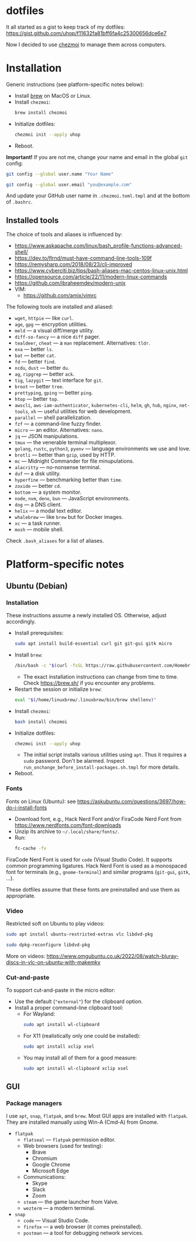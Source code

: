 # dotfiles

It all started as a gist to keep track of my dotfiles: https://gist.github.com/uhop/f11632fa81bff6fa4c25300656dce6e7

Now I decided to use [chezmoi](https://www.chezmoi.io/) to manage them across computers.

# Installation

Generic instructions (see platform-specific notes below):

* Install [brew](https://brew.sh/) on MacOS or Linux.
* Install `chezmoi`:
  ```bash
  brew install chezmoi
  ```
* Initialize dotfiles:
  ```bash
  chezmoi init --apply uhop
  ```
* Reboot.

**Important!** If you are not me, change your name and email in the global `git` config:

```bash
git config --global user.name "Your Name"
```
```bash
git config --global user.email "you@example.com"
```

And update your GitHub user name in `.chezmoi.toml.tmpl` and at the bottom of `.bashrc`.

## Installed tools

The choice of tools and aliases is influenced by:

* https://www.askapache.com/linux/bash_profile-functions-advanced-shell/
* https://dev.to/flrnd/must-have-command-line-tools-109f
* https://remysharp.com/2018/08/23/cli-improved
* https://www.cyberciti.biz/tips/bash-aliases-mac-centos-linux-unix.html
* https://opensource.com/article/22/11/modern-linux-commands
* https://github.com/ibraheemdev/modern-unix
* VIM:
  * https://github.com/amix/vimrc

The following tools are installed and aliased:

* `wget`, `httpie` &mdash; like `curl`.
* `age`, `gpg` &mdash; encryption utilities.
* `meld` &mdash; a visual diff/merge utility.
* `diff-so-fancy` &mdash; a nice `diff` pager.
* `tealdeer`, `cheat` &mdash; a `man` replacement. Alternatives: `tldr`.
* `exa` &mdash; better `ls`.
* `bat` &mdash; better `cat`.
* `fd` &mdash; better `find`.
* `ncdu`, `dust` &mdash; better `du`.
* `ag`, `ripgrep` &mdash; better `ack`.
* `tig`, `lazygit` &mdash; text interface for `git`.
* `broot` &mdash; better `tree`.
* `prettyping`, `gping` &mdash; better `ping`.
* `htop` &mdash; better `top`.
* `awscli`, `aws-iam-authenticator`, `kubernetes-cli`, `helm`, `gh`, `hub`, `nginx`, `net-tools`, `xh` &mdash; useful utilities for web development.
* `parallel` &mdash; shell parallelization.
* `fzf` &mdash; a command-line fuzzy finder.
* `micro` &mdash; an editor. Alternatives: `nano`.
* `jq` &mdash; JSON manipulations.
* `tmux` &mdash; the venerable terminal multiplexor.
* `golang`, `rustc`, `python3`, `pyenv` &mdash; language environments we use and love.
* `brotli` &mdash; better than `gzip`, used by HTTP.
* `mc` &mdash; Midnight Commander for file minupulations.
* `alacritty` &mdash; no-nonsense terminal.
* `duf` &mdash; a disk utility.
* `hyperfine` &mdash; benchmarking better than `time`.
* `zoxide` &mdash; better `cd`.
* `bottom` &mdash; a system monitor.
* `node`, `nvm`, `deno`, `bun` &mdash; JavaScript environments.
* `dog` &mdash; a DNS client.
* `helix` &mdash; a modal text editor.
* `whalebrew` &mdash; like `brew` but for Docker images.
* `xc` &mdash; a task runner.
* `mosh` &mdash; mobile shell.

Check `.bash_aliases` for a list of aliases.

# Platform-specific notes

## Ubuntu (Debian)

### Installation

These instructions assume a newly installed OS. Otherwise, adjust accordingly.

* Install prerequisites:
  ```bash
  sudo apt install build-essential curl git git-gui gitk micro
  ```
* Install `brew`:
  ```bash
  /bin/bash -c "$(curl -fsSL https://raw.githubusercontent.com/Homebrew/install/HEAD/install.sh)"
  ```
  * The exact installation instructions can change from time to time. Check https://brew.sh/ if you encounter any problems.
* Restart the session or initialize `brew`:
  ```bash
  eval "$(/home/linuxbrew/.linuxbrew/bin/brew shellenv)"
  ```
* Install `chezmoi`:
  ```bash
  bash install chezmoi
  ```
* Initialize dotfiles:
  ```bash
  chezmoi init --apply uhop
  ```
  * The initial script installs various utilities using `apt`. Thus it requires a `sudo` password. Don't be alarmed.
    Inspect `run_onchange_before_install-packages.sh.tmpl` for more details.
* Reboot.

### Fonts

Fonts on Linux (Ubuntu): see https://askubuntu.com/questions/3697/how-do-i-install-fonts

* Download font, e.g., Hack Nerd Font and/or FiraCode Nerd Font from https://www.nerdfonts.com/font-downloads
* Unzip its archive to `~/.local/share/fonts/`.
* Run:
  ```bash
  fc-cache -fv
  ```

FiraCode Nerd Font is used for `code` (Visual Studio Code). It supports common programming ligatures.
Hack Nerd Font is used as a monospaced font for terminals (e.g., `gnome-terminal`) and similar programs (`git-gui`, `gitk`, &hellip;).

These dotfiles assume that these fonts are preinstalled and use them as appropriate.

### Video

Restricted soft on Ubuntu to play videos:

```bash
sudo apt install ubuntu-restricted-extras vlc libdvd-pkg
```
```bash
sudo dpkg-reconfigure libdvd-pkg
```

More on videos: https://www.omgubuntu.co.uk/2022/08/watch-bluray-discs-in-vlc-on-ubuntu-with-makemkv

### Cut-and-paste

To support cut-and-paste in the micro editor:

* Use the default (`"external"`) for the clipboard option.
* Install a proper command-line clipboard tool:
  * For Wayland:
    ```bash
    sudo apt install wl-clipboard
    ```
  * For X11 (realistically only one could be installed):
    ```bash
    sudo apt install xclip xsel
    ```
  * You may install all of them for a good measure:
    ```bash
    sudo apt install wl-clipboard xclip xsel
    ```

## GUI

### Package managers

I use `apt`, `snap`, `flatpak`, and `brew`. Most GUI apps are installed with `flatpak`. They are installed manually using Win-A (Cmd-A) from Gnome.

* `flatpak`
  * `flatseal` &mdash; `flatpak` permission editor.
  * Web browsers (used for testing):
    * Brave
    * Chromium
    * Google Chrome
    * Microsoft Edge
  * Communications:
    * Skype
    * Slack
    * Zoom
  * `steam` &mdash; the game launcher from Valve.
  * `wezterm` &mdash; a modern terminal.
* `snap`
  * `code` &mdash; Visual Studio Code. 
  * `firefox` &mdash; a web browser (it comes preinstalled).
  * `postman` &mdash; a tool for debugging network services.
